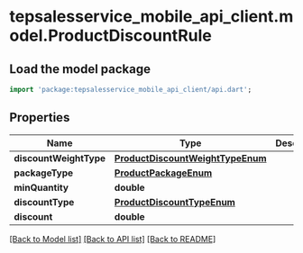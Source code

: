 # tepsalesservice_mobile_api_client.model.ProductDiscountRule

## Load the model package
```dart
import 'package:tepsalesservice_mobile_api_client/api.dart';
```

## Properties
Name | Type | Description | Notes
------------ | ------------- | ------------- | -------------
**discountWeightType** | [**ProductDiscountWeightTypeEnum**](ProductDiscountWeightTypeEnum.md) |  | [optional] 
**packageType** | [**ProductPackageEnum**](ProductPackageEnum.md) |  | [optional] 
**minQuantity** | **double** |  | [optional] 
**discountType** | [**ProductDiscountTypeEnum**](ProductDiscountTypeEnum.md) |  | [optional] 
**discount** | **double** |  | [optional] 

[[Back to Model list]](../README.md#documentation-for-models) [[Back to API list]](../README.md#documentation-for-api-endpoints) [[Back to README]](../README.md)


